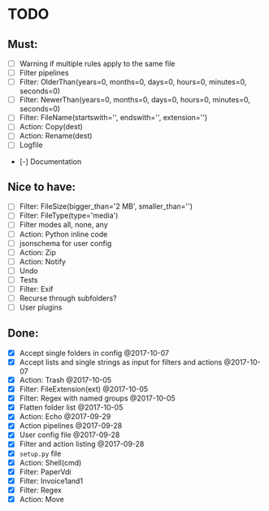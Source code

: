 # TODO

## Must:

- [ ] Warning if multiple rules apply to the same file
- [ ] Filter pipelines
- [ ] Filter: OlderThan(years=0, months=0, days=0, hours=0, minutes=0, seconds=0)
- [ ] Filter: NewerThan(years=0, months=0, days=0, hours=0, minutes=0, seconds=0)
- [ ] Filter: FileName(startswith='', endswith='', extension='')
- [ ] Action: Copy(dest)
- [ ] Action: Rename(dest)
- [ ] Logfile
- [-] Documentation

## Nice to have:

- [ ] Filter: FileSize(bigger_than='2 MB', smaller_than='')
- [ ] Filter: FileType(type='media')
- [ ] Filter modes all, none, any
- [ ] Action: Python inline code
- [ ] jsonschema for user config
- [ ] Action: Zip
- [ ] Action: Notify
- [ ] Undo
- [ ] Tests
- [ ] Filter: Exif
- [ ] Recurse through subfolders?
- [ ] User plugins

## Done:

- [x] Accept single folders in config @2017-10-07
- [x] Accept lists and single strings as input for filters and actions @2017-10-07
- [x] Action: Trash @2017-10-05
- [x] Filter: FileExtension(ext) @2017-10-05
- [x] Filter: Regex with named groups @2017-10-05
- [x] Flatten folder list @2017-10-05
- [x] Action: Echo @2017-09-29
- [x] Action pipelines @2017-09-28
- [x] User config file @2017-09-28
- [x] Filter and action listing @2017-09-28
- [x] `setup.py` file
- [x] Action: Shell(cmd)
- [x] Filter: PaperVdi
- [x] Filter: Invoice1and1
- [x] Filter: Regex
- [x] Action: Move
